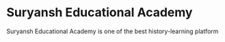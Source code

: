 # Suryansh Educational Academy
Suryansh Educational Academy is one of the best history-learning platform
